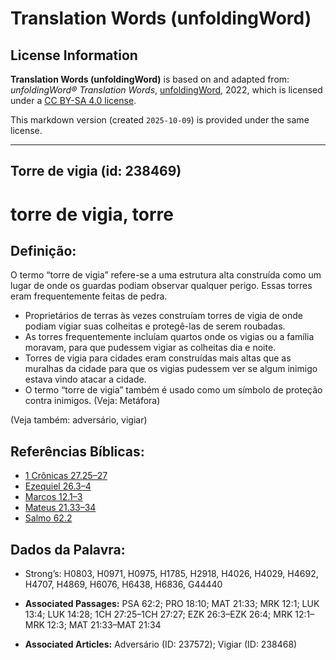 # Translation Words (unfoldingWord)

## License Information

**Translation Words (unfoldingWord)** is based on and adapted from: _unfoldingWord® Translation Words_, [unfoldingWord](https://unfoldingword.org/utw), 2022, which is licensed under a [CC BY-SA 4.0 license](https://creativecommons.org/licenses/by-sa/4.0/legalcode.en).

This markdown version (created `2025-10-09`) is provided under the same license.



--------------------------------

## Torre de vigia (id: 238469)

torre de vigia, torre
=====================

Definição:
----------

O termo “torre de vigia” refere\-se a uma estrutura alta construída como um lugar de onde os guardas podiam observar qualquer perigo. Essas torres eram frequentemente feitas de pedra.

* Proprietários de terras às vezes construíam torres de vigia de onde podiam vigiar suas colheitas e protegê\-las de serem roubadas.
* As torres frequentemente incluíam quartos onde os vigias ou a família moravam, para que pudessem vigiar as colheitas dia e noite.
* Torres de vigia para cidades eram construídas mais altas que as muralhas da cidade para que os vigias pudessem ver se algum inimigo estava vindo atacar a cidade.
* O termo “torre de vigia” também é usado como um símbolo de proteção contra inimigos. (Veja: Metáfora)

(Veja também: adversário, vigiar)

Referências Bíblicas:
---------------------

* [1 Crônicas 27\.25–27](https://ref.ly/1Chr27:25-1Chr27:27)
* [Ezequiel 26\.3–4](https://ref.ly/Ezek26:3-Ezek26:4)
* [Marcos 12\.1–3](https://ref.ly/Mark12:1-Mark12:3)
* [Mateus 21\.33–34](https://ref.ly/Matt21:33-Matt21:34)
* [Salmo 62\.2](https://ref.ly/Ps62:2)

Dados da Palavra:
-----------------

* Strong’s: H0803, H0971, H0975, H1785, H2918, H4026, H4029, H4692, H4707, H4869, H6076, H6438, H6836, G44440

* **Associated Passages:** PSA 62:2; PRO 18:10; MAT 21:33; MRK 12:1; LUK 13:4; LUK 14:28; 1CH 27:25–1CH 27:27; EZK 26:3–EZK 26:4; MRK 12:1–MRK 12:3; MAT 21:33–MAT 21:34
* **Associated Articles:** Adversário (ID: 237572); Vigiar (ID: 238468)

